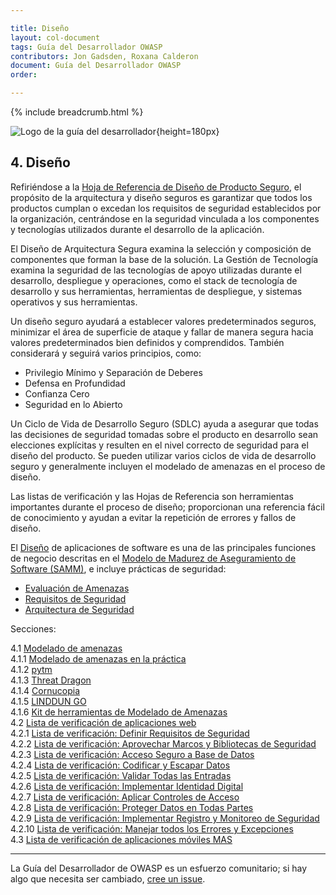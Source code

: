 ```yaml
---

title: Diseño
layout: col-document
tags: Guía del Desarrollador OWASP
contributors: Jon Gadsden, Roxana Calderon
document: Guía del Desarrollador OWASP
order:

---
```


{% include breadcrumb.html %}

![Logo de la guía del desarrollador](../../assets/images/dg_logo.png "Guía del Desarrollador OWASP"){height=180px}

## 4. Diseño

Refiriéndose a la [Hoja de Referencia de Diseño de Producto Seguro][spdcs], el propósito de la arquitectura y diseño seguros es garantizar
que todos los productos cumplan o excedan los requisitos de seguridad establecidos por la organización,
centrándose en la seguridad vinculada a los componentes y tecnologías utilizados durante el desarrollo de la aplicación.

El Diseño de Arquitectura Segura examina la selección y composición de componentes que forman la base de la solución.
La Gestión de Tecnología examina la seguridad de las tecnologías de apoyo utilizadas durante el desarrollo, despliegue y operaciones,
como el stack de tecnología de desarrollo y sus herramientas, herramientas de despliegue, y sistemas operativos y sus herramientas.

Un diseño seguro ayudará a establecer valores predeterminados seguros, minimizar el área de superficie de ataque
y fallar de manera segura hacia valores predeterminados bien definidos y comprendidos.
También considerará y seguirá varios principios, como:

* Privilegio Mínimo y Separación de Deberes
* Defensa en Profundidad
* Confianza Cero
* Seguridad en lo Abierto

Un Ciclo de Vida de Desarrollo Seguro (SDLC) ayuda a asegurar que todas las decisiones de seguridad tomadas sobre el producto en desarrollo
sean elecciones explícitas y resulten en el nivel correcto de seguridad para el diseño del producto.
Se pueden utilizar varios ciclos de vida de desarrollo seguro y generalmente incluyen el modelado de amenazas en el proceso de diseño.

Las listas de verificación y las Hojas de Referencia son herramientas importantes durante el proceso de diseño;
proporcionan una referencia fácil de conocimiento y ayudan a evitar la repetición de errores y fallos de diseño.

El [Diseño][sammd] de aplicaciones de software es una de las principales funciones de negocio descritas en
el [Modelo de Madurez de Aseguramiento de Software (SAMM)][samm], e incluye prácticas de seguridad:

* [Evaluación de Amenazas][sammdta]
* [Requisitos de Seguridad][sammdsr]
* [Arquitectura de Seguridad][sammdsa]

Secciones:

4.1 [Modelado de amenazas](#threat-modeling)  
4.1.1 [Modelado de amenazas en la práctica](#threat-modeling-in-practice)  
4.1.2 [pytm](#pytm)  
4.1.3 [Threat Dragon](#threat-dragon)  
4.1.4 [Cornucopia](#cornucopia)  
4.1.5 [LINDDUN GO](#linddun-go)  
4.1.6 [Kit de herramientas de Modelado de Amenazas](#threat-modeling-toolkit)  
4.2 [Lista de verificación de aplicaciones web](#web-application-checklist)  
4.2.1 [Lista de verificación: Definir Requisitos de Seguridad](#checklist-define-security-requirements)  
4.2.2 [Lista de verificación: Aprovechar Marcos y Bibliotecas de Seguridad](#checklist-leverage-security-frameworks-and-libraries)  
4.2.3 [Lista de verificación: Acceso Seguro a Base de Datos](#checklist-secure-database-access)  
4.2.4 [Lista de verificación: Codificar y Escapar Datos](#checklist-encode-and-escape-data)  
4.2.5 [Lista de verificación: Validar Todas las Entradas](#checklist-validate-all-inputs)  
4.2.6 [Lista de verificación: Implementar Identidad Digital](#checklist-implement-digital-identity)  
4.2.7 [Lista de verificación: Aplicar Controles de Acceso](#checklist-enforce-access-controls)  
4.2.8 [Lista de verificación: Proteger Datos en Todas Partes](#checklist-protect-data-everywhere)  
4.2.9 [Lista de verificación: Implementar Registro y Monitoreo de Seguridad](#checklist-implement-security-logging-and-monitoring)  
4.2.10 [Lista de verificación: Manejar todos los Errores y Excepciones](#checklist-handle-all-errors-and-exceptions)  
4.3 [Lista de verificación de aplicaciones móviles MAS](#mas-checklist)  

----

La Guía del Desarrollador de OWASP es un esfuerzo comunitario; si hay algo que necesita ser cambiado, [cree un issue][issue0600].


[issue0600]: https://github.com/OWASP/www-project-developer-guide/issues/new?labels=enhancement&template=request.md&title=Update:%2006-design/00-toc
[samm]: https://owaspsamm.org/about/
[sammd]: https://owaspsamm.org/model/design/
[sammdsa]: https://owaspsamm.org/model/design/secure-architecture/
[sammdsr]: https://owaspsamm.org/model/design/security-requirements/
[sammdta]: https://owaspsamm.org/model/design/threat-assessment/
[spdcs]: https://cheatsheetseries.owasp.org/cheatsheets/Secure_Product_Design_Cheat_Sheet